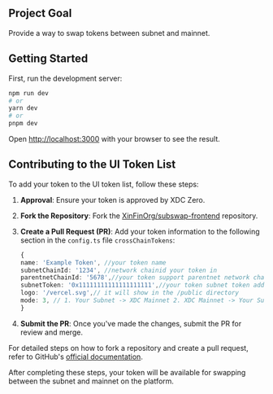 ## Project Goal

Provide a way to swap tokens between subnet and mainnet.

## Getting Started

First, run the development server:

```bash
npm run dev
# or
yarn dev
# or
pnpm dev
```

Open [http://localhost:3000](http://localhost:3000) with your browser to see the result.

## Contributing to the UI Token List

To add your token to the UI token list, follow these steps:

1. **Approval**: Ensure your token is approved by XDC Zero.

2. **Fork the Repository**: Fork the [XinFinOrg/subswap-frontend](https://github.com/XinFinOrg/subswap-frontend) repository.

3. **Create a Pull Request (PR)**: Add your token information to the following section in the `config.ts` file `crossChainTokens`:

   ```typescript
   {
   name: 'Example Token', //your token name
   subnetChainId: '1234', //network chainid your token in
   parentnetChainId: '5678',//your token support parentnet network chainid
   subnetToken: '0x11111111111111111111',//your token subnet token address to include 0x as a note
   logo: '/vercel.svg',// it will show in the /public directory
   mode: 3, // 1. Your Subnet -> XDC Mainnet 2. XDC Mainnet -> Your Subnet 3. Bi-directional. (Your subnet <-> XDC Mainnet)
   }

   ```

4. **Submit the PR**: Once you've made the changes, submit the PR for review and merge.

For detailed steps on how to fork a repository and create a pull request, refer to GitHub's [official documentation](https://docs.github.com/en/github/collaborating-with-issues-and-pull-requests/working-with-forks).


After completing these steps, your token will be available for swapping between the subnet and mainnet on the platform.

